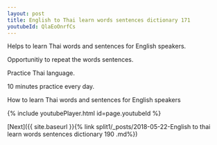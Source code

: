 ```yaml
---
layout: post
title: English to Thai learn words sentences dictionary 171 
youtubeId: QlaEoOnrfCs
---
```

 
 
Helps to learn Thai words and sentences for English speakers.

Opportunitiy to repeat the words sentences. 

Practice Thai language. 
 
10 minutes practice every day. 
 
How to learn Thai words and sentences for English speakers 
 
{% include youtubePlayer.html id=page.youtubeId %}
 
 
[Next]({{ site.baseurl }}{% link  split1/_posts/2018-05-22-English to thai learn words sentences dictionary 190 .md%})
 
